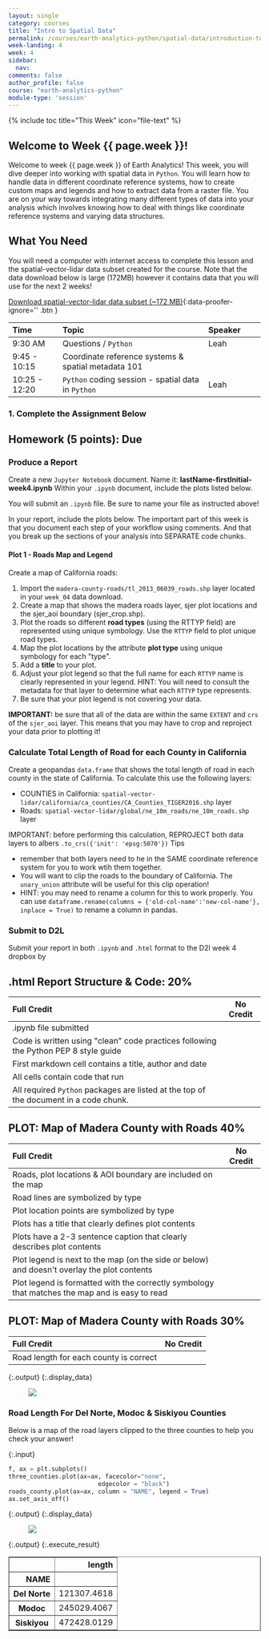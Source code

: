 ```yaml
---
layout: single
category: courses
title: "Intro to Spatial Data"
permalink: /courses/earth-analytics-python/spatial-data/introduction-to-spatial-data-in-open-source-python/
week-landing: 4
week: 4
sidebar:
  nav:
comments: false
author_profile: false
course: "earth-analytics-python"
module-type: 'session'
---
```

{% include toc title="This Week" icon="file-text" %}


<div class="notice--info" markdown="1">

## <i class="fa fa-ship" aria-hidden="true"></i> Welcome to Week {{ page.week }}!

Welcome to week {{ page.week }} of Earth Analytics! This week, you will dive deeper into working with spatial data in `Python`. You will learn how to handle data in different coordinate reference systems, how to create custom maps and legends and how to extract data from a raster file. You are on your way towards integrating many different
types of data into your analysis which involves knowing how to deal with things
like coordinate reference systems and varying data structures.

## <i class="fa fa-check-square-o fa-2" aria-hidden="true"></i> What You Need

You will need a computer with internet access to complete this lesson and the
spatial-vector-lidar data subset created for the course. Note that the data  download below is large (172MB)
however it contains data that you will use for the next 2 weeks!

[<i class="fa fa-download" aria-hidden="true"></i> Download spatial-vector-lidar data subset (~172 MB)](https://ndownloader.figshare.com/files/12447845){:data-proofer-ignore='' .btn }

</div>

| Time  | Topic | Speaker |  |  |
|:--------------|:-------|:--------|:-|:-|
| 9:30 AM   | Questions / `Python`   | Leah |  |  |
| 9:45 - 10:15  | Coordinate reference systems & spatial metadata 101 |  |  |  |
| 10:25 - 12:20 | `Python` coding session - spatial data in `Python`  | Leah |  |  |

### 1. Complete the Assignment Below

<div class="notice--warning" markdown="1">

## <i class="fa fa-pencil-square-o" aria-hidden="true"></i> Homework (5 points): Due 

### Produce a Report

Create a new `Jupyter Notebook` document. Name it: **lastName-firstInitial-week4.ipynb**
Within your `.ipynb` document, include the plots listed below.

You will submit an `.ipynb` file. Be sure to name your file as instructed above!

In your report, include the plots below. The important part of this week is that you document each step of your workflow using comments. And that you break up the sections of your analysis into SEPARATE code chunks.



#### Plot 1 - Roads Map and Legend

Create a map of California roads:

1. Import the `madera-county-roads/tl_2013_06039_roads.shp` layer located in your `week_04` data download.
2. Create a map that shows the madera roads layer, sjer plot locations and the sjer_aoi boundary (sjer_crop.shp).
3. Plot the roads so different **road types** (using the RTTYP field) are represented using unique symbology. Use the `RTTYP` field to plot unique road types.
4. Map the plot locations by the attribute **plot type** using unique symbology for each "type".
4. Add a **title** to your plot.
5. Adjust your plot legend so that the full name for each `RTTYP` name is clearly represented in your legend. HINT: You will need to consult the metadata for that layer to determine what each `RTTYP` type represents.
6. Be sure that your plot legend is not covering your data.

**IMPORTANT:** be sure that all of the data are within the same `EXTENT` and `crs` of the `sjer_aoi` layer. This means that you may have to crop and reproject your data prior to plotting it!

 

### Calculate Total Length of Road for each County in California

Create a geopandas `data.frame` that shows the total length of road in each county in the state of California.
To calculate this use the following layers:

* COUNTIES in California: `spatial-vector-lidar/california/ca_counties/CA_Counties_TIGER2016.shp` layer 
* Roads: `spatial-vector-lidar/global/ne_10m_roads/ne_10m_roads.shp` layer 

IMPORTANT: before performing this calculation, REPROJECT both data layers to albers `.to_crs({'init': 'epsg:5070'})`
Tips

* remember that both layers need to he in the SAME coordinate reference system for you to work wtih them together. 
* You will want to clip the roads to the boundary of California. The `unary_union` attribute will be useful for this clip operation!
* HINT: you may need to rename a column for this to work properly. You can use `dataframe.rename(columns = {'old-col-name':'new-col-name'}, inplace = True)` to rename a column in pandas. 


### Submit to D2L

Submit your report in both `.ipynb` and `.html` format to the D2l week 4 dropbox by 

</div>

## .html Report Structure & Code: 20%

| Full Credit | No Credit  |
|:----|----|
| .ipynb file submitted  |   |   |
| Code is written using "clean" code practices following the Python PEP 8 style guide |  |  |
| First markdown cell contains a title, author and date  | |
| All cells contain code that run   |  |
| All required `Python` packages are listed at the top of the document in a code chunk. |     |


## PLOT: Map of Madera County with Roads 40%

| Full Credit | No Credit  |
|:----|----|
| Roads, plot locations & AOI boundary are included on the map  |   |   |
| Road lines are symbolized by type |  |  |
| Plot location points are symbolized by type | |
| Plots has a title that clearly defines plot contents   |  |
| Plots have a 2-3 sentence caption that clearly describes plot contents |     |
| Plot legend is next to the map (on the side or below) and doesn't overlay the plot contents |     |
| Plot legend is formatted with the correctly symbology that matches the map and is easy to read |     |

## PLOT: Map of Madera County with Roads 30%

| Full Credit | No Credit  |
|:----|----|
| Road length for each county is correct  |   |   |



{:.output}
{:.display_data}

<figure>

<img src = "{{ site.url }}//images/courses/earth-analytics-python/04-spatial-data/2018-02-05-spatial-data-landing-page_2_0.png">

</figure>




### Road Length For Del Norte, Modoc & Siskiyou Counties
Below is a map of the road layers clipped to the three counties to help you check your answer!

{:.input}
```python
f, ax = plt.subplots()
three_counties.plot(ax=ax, facecolor="none", 
                         edgecolor = "black")
roads_county.plot(ax=ax, column = "NAME", legend = True)
ax.set_axis_off()
```

{:.output}
{:.display_data}

<figure>

<img src = "{{ site.url }}//images/courses/earth-analytics-python/04-spatial-data/2018-02-05-spatial-data-landing-page_4_0.png">

</figure>





{:.output}
{:.execute_result}



<div>
<style scoped>
    .dataframe tbody tr th:only-of-type {
        vertical-align: middle;
    }

    .dataframe tbody tr th {
        vertical-align: top;
    }

    .dataframe thead th {
        text-align: right;
    }
</style>
<table border="1" class="dataframe">
  <thead>
    <tr style="text-align: right;">
      <th></th>
      <th>length</th>
    </tr>
    <tr>
      <th>NAME</th>
      <th></th>
    </tr>
  </thead>
  <tbody>
    <tr>
      <th>Del Norte</th>
      <td>121307.4618</td>
    </tr>
    <tr>
      <th>Modoc</th>
      <td>245029.4067</td>
    </tr>
    <tr>
      <th>Siskiyou</th>
      <td>472428.0129</td>
    </tr>
  </tbody>
</table>
</div>




